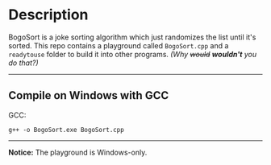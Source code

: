 # Description

BogoSort is a joke sorting algorithm which just randomizes the list until it's sorted.
This repo contains a playground called ```BogoSort.cpp``` and a ```readytouse``` folder to build it into other programs.
*(Why ~~would~~ **wouldn't** you do that?)*

---

## Compile on Windows with GCC

GCC:

```
g++ -o BogoSort.exe BogoSort.cpp
```

---

**Notice:** The playground is Windows-only.
